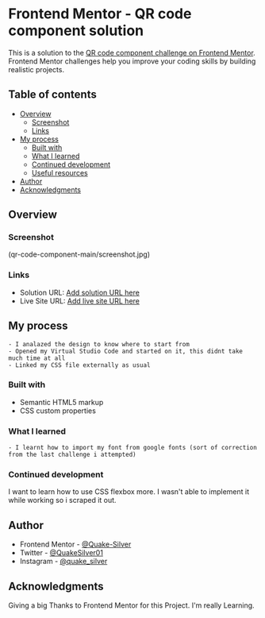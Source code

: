 # Frontend Mentor - QR code component solution

This is a solution to the [QR code component challenge on Frontend Mentor](https://www.frontendmentor.io/challenges/qr-code-component-iux_sIO_H). Frontend Mentor challenges help you improve your coding skills by building realistic projects. 

## Table of contents

- [Overview](#overview)
  - [Screenshot](#screenshot)
  - [Links](#links)
- [My process](#my-process)
  - [Built with](#built-with)
  - [What I learned](#what-i-learned)
  - [Continued development](#continued-development)
  - [Useful resources](#useful-resources)
- [Author](#author)
- [Acknowledgments](#acknowledgments)

## Overview

### Screenshot
(qr-code-component-main/screenshot.jpg)

### Links

- Solution URL: [Add solution URL here](https://www.frontendmentor.io/solutionshttps://www.frontendmentor.io/challenges/qr-code-component-iux_sIO_H/hub/qr-code-component-r1xjnXNEc)
- Live Site URL: [Add live site URL here](https://github.com/Quake-Silver/qr-code-component.git)

## My process
	- I analazed the design to know where to start from
	- Opened my Virtual Studio Code and started on it, this didnt take much time at all
	- Linked my CSS file externally as usual

### Built with

- Semantic HTML5 markup
- CSS custom properties

### What I learned
	- I learnt how to import my font from google fonts (sort of correction from the last challenge i attempted)

### Continued development
I want to learn how to use CSS flexbox more. I wasn't able to implement it while working so i scraped it out.

## Author

- Frontend Mentor - [@Quake-Silver](https://www.frontendmentor.io/profile/@Quake-Silver)
- Twitter - [@QuakeSilver01](https://www.twitter.com/QuakeSilver01)
- Instagram - [@quake_silver](https://www.instagram.com/quake_silver)

## Acknowledgments
Giving a big Thanks to Frontend Mentor for this Project.
I'm really Learning.